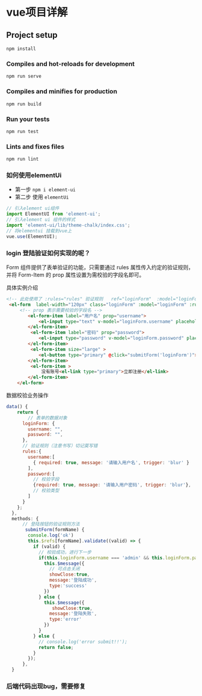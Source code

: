 # vue项目详解

## Project setup
```
npm install
```

### Compiles and hot-reloads for development
```
npm run serve
```

### Compiles and minifies for production
```
npm run build
```

### Run your tests
```
npm run test
```

### Lints and fixes files
```
npm run lint
```


### 如何使用elementUi 

- 第一步 `npm i element-ui`
- 第二步 使用 `elementUi`
```js
// 引入element ui组件 
import ElementUI from 'element-ui';
// 引入element ui 组件的样式
import 'element-ui/lib/theme-chalk/index.css';
// 将elementui 挂载到vue上
vue.use(ElementUI);
```

### login 登陆验证如何实现的呢？
Form 组件提供了表单验证的功能，只需要通过 rules 属性传入约定的验证规则，并将 Form-Item 的 prop 属性设置为需校验的字段名即可。

具体实例介绍
```html
<!-- 此处使用了 :rules="rules" 验证规则   ref="loginForm"  :model="loginForm" 表示验证的对象 -->
 <el-form  label-width="120px" class="loginForm" :model="loginForm" :rules="rules" ref="loginForm">
     <!-- prop 表示需要校验的字段名 -->
        <el-form-item label="用户名" prop="username">
            <el-input type="text" v-model="loginForm.username" placeholder="请输入用户名" autofocus></el-input>
        </el-form-item>
         <el-form-item label="密码" prop="password">
            <el-input type="password" v-model="loginForm.password" placeholder="请输入密码" @keyup.enter.native="submitForm('loginForm')"></el-input>
        </el-form-item>
         <el-form-item size="large" >
            <el-button type="primary" @click="submitForm('loginForm')">登陆</el-button>
        </el-form-item>
         <el-form-item >
             没有账号<el-link type="primary">立即注册</el-link>
        </el-form-item>
    </el-form>
```
数据校验业务操作
```js
data() {
    return {
        // 表单的数据对象
      loginForm: {
        username: "",
        password: "",
      },
      // 验证规则（注意书写）切记莫写错 
      rules:{
        username:[
          { required: true, message: '请输入用户名', trigger: 'blur' }
        ],
        password:[
          // 校验字段
          {required: true, message: '请输入用户密码', trigger: 'blur'},
          // 校验类型
        ]
      }
    };
  },
  methods: {
      // 登陆按钮的验证规则方法
       submitForm(formName) {
        console.log('ok')
        this.$refs[formName].validate((valid) => {
          if (valid) {
            // 校验成功，进行下一步
            if(this.loginForm.username === 'admin' && this.loginForm.password === '123456') {
              this.$message({
                // 可点击关闭
                showClose:true,
                message:'登陆成功',
                type:'success'
              })
            } else {
              this.$message({
                 showClose:true,
                message:'登陆失败',
                type:'error'
              })
            }
          } else {
            // console.log('error submit!!');
            return false;
          }
        });
      },
  }
  ```

### 后端代码出现bug，需要修复